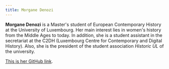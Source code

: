 ```yaml
---
title: Morgane Denozi
---
```


**Morgane Denozi** is a Master's student of European Contemporary History at the University of Luxembourg. Her main interest lies in women's history from the Middle Ages to today. In addition, she is a student assistant in the secretariat at the C2DH (Luxembourg Centre for Contemporary and Digital History). Also, she is the president of the student association *Historic UL* of the university. 

[This is her GitHub link](https://github.com/MoDzi0907).

